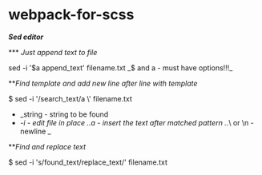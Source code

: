 # webpack-for-scss  

***Sed editor***  

\*\*\* *Just append text to file*  

sed -i '$a append_text' filename.txt  
_$ and a - must have options!!!_  
 
 
 
***Find template and add new line after line with template*  

$ sed -i '/search_text/a \\' filename.txt 
 
- _string - string to be found
- _-i - edit file in place
..*_a - insert the text after matched pattern_ 
..*_\\ or \n - newline _ 
 
 
***Find and replace text* 
 
$ sed -i 's/found_text/replace_text/' filename.txt 
